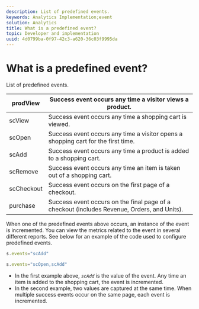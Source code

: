 ```yaml
---
description: List of predefined events.
keywords: Analytics Implementation;event
solution: Analytics
title: What is a predefined event?
topic: Developer and implementation
uuid: 4d0799ba-0f97-42c3-a620-36c03f9995da
---
```


# What is a predefined event?

List of predefined events.

|  prodView  | Success event occurs any time a visitor views a product.  |
|---|---|
|  scView  | Success event occurs any time a shopping cart is viewed.  |
|  scOpen  | Success event occurs any time a visitor opens a shopping cart for the first time.  |
|  scAdd  | Success event occurs any time a product is added to a shopping cart.  |
|  scRemove  | Success event occurs any time an item is taken out of a shopping cart.  |
|  scCheckout  | Success event occurs on the first page of a checkout.  |
|  purchase  | Success event occurs on the final page of a checkout (includes Revenue, Orders, and Units).  |

When one of the predefined events above occurs, an instance of the event is incremented. You can view the metrics related to the event in several different reports. See below for an example of the code used to configure predefined events.

```js
s.events="scAdd"
```

```js
s.events="scOpen,scAdd"
```

* In the first example above, *`scAdd`* is the value of the event. Any time an item is added to the shopping cart, the event is incremented.
* In the second example, two values are captured at the same time. When multiple success events occur on the same page, each event is incremented.

